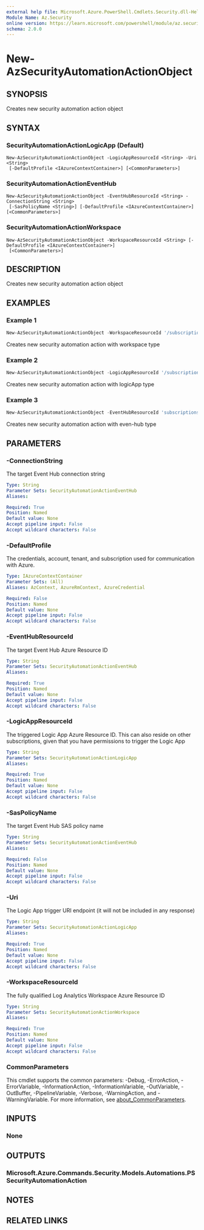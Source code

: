 ```yaml
---
external help file: Microsoft.Azure.PowerShell.Cmdlets.Security.dll-Help.xml
Module Name: Az.Security
online version: https://learn.microsoft.com/powershell/module/az.security/new-azsecurityautomationactionobject
schema: 2.0.0
---
```


# New-AzSecurityAutomationActionObject

## SYNOPSIS
Creates new security automation action object

## SYNTAX

### SecurityAutomationActionLogicApp (Default)
```
New-AzSecurityAutomationActionObject -LogicAppResourceId <String> -Uri <String>
 [-DefaultProfile <IAzureContextContainer>] [<CommonParameters>]
```

### SecurityAutomationActionEventHub
```
New-AzSecurityAutomationActionObject -EventHubResourceId <String> -ConnectionString <String>
 [-SasPolicyName <String>] [-DefaultProfile <IAzureContextContainer>] [<CommonParameters>]
```

### SecurityAutomationActionWorkspace
```
New-AzSecurityAutomationActionObject -WorkspaceResourceId <String> [-DefaultProfile <IAzureContextContainer>]
 [<CommonParameters>]
```

## DESCRIPTION
Creates new security automation action object

## EXAMPLES

### Example 1
```powershell
New-AzSecurityAutomationActionObject -WorkspaceResourceId '/subscriptions/64ac75e7-15ff-4963-8c07-a16016505e0f/resourceGroups/sampleResourceGroup/providers/Microsoft.OperationalInsights/workspaces/surashed-test'
```

Creates new security automation action with workspace type

### Example 2
```powershell
New-AzSecurityAutomationActionObject -LogicAppResourceId '/subscriptions/03b601f1-7eca-4496-8f8d-355219eee254/resourceGroups/sampleResourceGroup/providers/Microsoft.Logic/workflows/LA' -Uri 'https://dummy.com/'
```

Creates new security automation action with logicApp type

### Example 3
```powershell
New-AzSecurityAutomationActionObject -EventHubResourceId 'subscriptions/03b601f1-7eca-4496-8f8d-355219eee254/resourceGroups/sampleResourceGroup/providers/Microsoft.EventHub/namespaces/cus-wsp-fake-assessment/eventhubs/cus-wsp-fake-assessment' -ConnectionString 'Endpoint=sb://dummy/;SharedAccessKeyName=dummy;SharedAccessKey=dummy;EntityPath=dummy'
```

Creates new security automation action with even-hub type

## PARAMETERS

### -ConnectionString
The target Event Hub connection string

```yaml
Type: String
Parameter Sets: SecurityAutomationActionEventHub
Aliases:

Required: True
Position: Named
Default value: None
Accept pipeline input: False
Accept wildcard characters: False
```

### -DefaultProfile
The credentials, account, tenant, and subscription used for communication with Azure.

```yaml
Type: IAzureContextContainer
Parameter Sets: (All)
Aliases: AzContext, AzureRmContext, AzureCredential

Required: False
Position: Named
Default value: None
Accept pipeline input: False
Accept wildcard characters: False
```

### -EventHubResourceId
The target Event Hub Azure Resource ID

```yaml
Type: String
Parameter Sets: SecurityAutomationActionEventHub
Aliases:

Required: True
Position: Named
Default value: None
Accept pipeline input: False
Accept wildcard characters: False
```

### -LogicAppResourceId
The triggered Logic App Azure Resource ID.
This can also reside on other subscriptions, given that you have permissions to trigger the Logic App

```yaml
Type: String
Parameter Sets: SecurityAutomationActionLogicApp
Aliases:

Required: True
Position: Named
Default value: None
Accept pipeline input: False
Accept wildcard characters: False
```

### -SasPolicyName
The target Event Hub SAS policy name

```yaml
Type: String
Parameter Sets: SecurityAutomationActionEventHub
Aliases:

Required: False
Position: Named
Default value: None
Accept pipeline input: False
Accept wildcard characters: False
```

### -Uri
The Logic App trigger URI endpoint (it will not be included in any response)

```yaml
Type: String
Parameter Sets: SecurityAutomationActionLogicApp
Aliases:

Required: True
Position: Named
Default value: None
Accept pipeline input: False
Accept wildcard characters: False
```

### -WorkspaceResourceId
The fully qualified Log Analytics Workspace Azure Resource ID

```yaml
Type: String
Parameter Sets: SecurityAutomationActionWorkspace
Aliases:

Required: True
Position: Named
Default value: None
Accept pipeline input: False
Accept wildcard characters: False
```

### CommonParameters
This cmdlet supports the common parameters: -Debug, -ErrorAction, -ErrorVariable, -InformationAction, -InformationVariable, -OutVariable, -OutBuffer, -PipelineVariable, -Verbose, -WarningAction, and -WarningVariable. For more information, see [about_CommonParameters](http://go.microsoft.com/fwlink/?LinkID=113216).

## INPUTS

### None

## OUTPUTS

### Microsoft.Azure.Commands.Security.Models.Automations.PSSecurityAutomationAction

## NOTES

## RELATED LINKS

